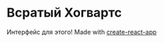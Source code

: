 # Всратый Хогвартс
Интерфейс для этого!
Made with [create-react-app](https://github.com/facebook/create-react-app)
